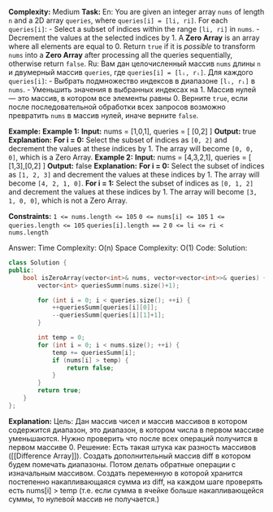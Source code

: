 **Complexity:** Medium
**Task:**
	En: You are given an integer array `nums` of length `n` and a 2D array `queries`, where `queries[i] = [li, ri]`.
	For each `queries[i]`:
	- Select a subset of indices within the range `[li, ri]` in `nums`.
	- Decrement the values at the selected indices by 1.
	A **Zero Array** is an array where all elements are equal to 0.
	Return `true` if it is _possible_ to transform `nums` into a **Zero Array** after processing all the queries sequentially, otherwise return `false`.
	Ru: Вам дан целочисленный массив `nums` длины `n` и двумерный массив `queries`, где `queries[i] = [lᵢ, rᵢ]`.
	Для каждого `queries[i]`:
	- Выбрать подмножество индексов в диапазоне `[lᵢ, rᵢ]` в `nums`.
	- Уменьшить значения в выбранных индексах на 1.
	Массив нулей — это массив, в котором все элементы равны 0.
	Верните `true`, если после последовательной обработки всех запросов возможно превратить `nums` в массив нулей, иначе верните `false`.
	
**Example:**
	**Example 1:**
		**Input:** nums = [1,0,1], queries = [ [0,2] ]
		**Output:** true
		**Explanation:**
		**For i = 0:**
		    Select the subset of indices as `[0, 2]` and decrement the values at these indices by 1.
		    The array will become `[0, 0, 0]`, which is a Zero Array.
	**Example 2:**
		**Input:** nums = [4,3,2,1], queries = [ [1,3],[0,2] ]
		**Output:** false
		**Explanation:**
		**For i = 0:**
		    Select the subset of indices as `[1, 2, 3]` and decrement the values at these indices by 1.
		    The array will become `[4, 2, 1, 0]`.
		**For i = 1:**
		    Select the subset of indices as `[0, 1, 2]` and decrement the values at these indices by 1.
		    The array will become `[3, 1, 0, 0]`, which is not a Zero Array.

**Constraints:**
	`1 <= nums.length <= 105`
	`0 <= nums[i] <= 105`
	`1 <= queries.length <= 105`
	`queries[i].length == 2`
	`0 <= li <= ri < nums.length`
	
Answer:
	Time Complexity: O(n)
	Space Complexity: O(1)
Code:
Solution:
```cpp
class Solution {
public:
    bool isZeroArray(vector<int>& nums, vector<vector<int>>& queries) {
        vector<int> queriesSumm(nums.size()+1);

        for (int i = 0; i < queries.size(); ++i) {
            ++queriesSumm[queries[i][0]];
            --queriesSumm[queries[i][1]+1];
        }

        int temp = 0;
        for (int i = 0; i < nums.size(); ++i) {
            temp += queriesSumm[i];
            if (nums[i] > temp) {
                return false;
            }
        }
        return true;
    }
};
```

**Explanation:**
	Цель: Дан массив чисел и массив массивов в котором содержится диапазон, это диапазон, в котором числа в первом массиве уменьшаются. Нужно проверить что после всех операций получится в первом массиве 0.
	Решение: Есть такая штука как разность массивов ([[Difference Array]]).
	Создать дополнительный массив diff в котором будем помечать диапазоны.
	Потом делать обратные операции с изначальным массивом. Создать переменную в которой хранится постепенно накапливающаяся сумма из diff, на каждом шаге проверять есть nums[i] > temp (т.е. если сумма в ячейке больше накапливающейся суммы, то нулевой массив не получается.)